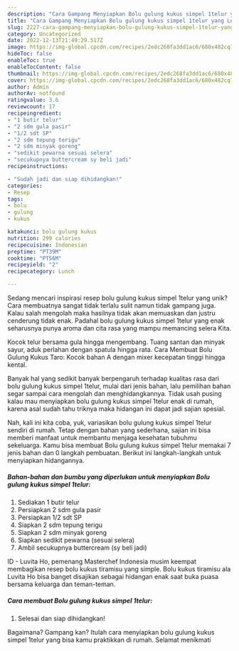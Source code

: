 ```yaml
---
description: "Cara Gampang Menyiapkan Bolu gulung kukus simpel 1telur yang Lezat"
title: "Cara Gampang Menyiapkan Bolu gulung kukus simpel 1telur yang Lezat"
slug: 2227-cara-gampang-menyiapkan-bolu-gulung-kukus-simpel-1telur-yang-lezat
category: Uncategorized
date: 2022-12-13T21:49:29.517Z
image: https://img-global.cpcdn.com/recipes/2edc268fa3dd1ac6/680x482cq70/bolu-gulung-kukus-simpel-1telur-foto-resep-utama.jpg
hideToc: false
enableToc: true
enableTocContent: false
thumbnail: https://img-global.cpcdn.com/recipes/2edc268fa3dd1ac6/680x482cq70/bolu-gulung-kukus-simpel-1telur-foto-resep-utama.jpg
cover: https://img-global.cpcdn.com/recipes/2edc268fa3dd1ac6/680x482cq70/bolu-gulung-kukus-simpel-1telur-foto-resep-utama.jpg
author: Admin
authorAv: notfound
ratingvalue: 3.6
reviewcount: 17
recipeingredient:
- "1 butir telur"
- "2 sdm gula pasir"
- "1/2 sdt SP"
- "2 sdm tepung terigu"
- "2 sdm minyak goreng"
- "sedikit pewarna sesuai selera"
- "secukupnya buttercream sy beli jadi"
recipeinstructions:

- "Sudah jadi dan siap dihidangkan!"
categories:
- Resep
tags:
- bolu
- gulung
- kukus

katakunci: bolu gulung kukus 
nutrition: 299 calories
recipecuisine: Indonesian
preptime: "PT39M"
cooktime: "PT56M"
recipeyield: "2"
recipecategory: Lunch

---
```





Sedang mencari inspirasi resep bolu gulung kukus simpel 1telur yang unik? Cara membuatnya sangat tidak terlalu sulit namun tidak gampang juga. Kalau salah mengolah maka hasilnya tidak akan memuaskan dan justru cenderung tidak enak. Padahal bolu gulung kukus simpel 1telur yang enak seharusnya punya aroma dan cita rasa yang mampu memancing selera Kita.





Kocok telur bersama gula hingga mengembang. Tuang santan dan minyak sayur, aduk perlahan dengan spatula hingga rata. Cara Membuat Bolu Gulung Kukus Taro: Kocok bahan A dengan mixer kecepatan tinggi hingga kental.

Banyak hal yang sedikit banyak berpengaruh terhadap kualitas rasa dari bolu gulung kukus simpel 1telur, mulai dari jenis bahan, lalu pemilihan bahan segar sampai cara mengolah dan menghidangkannya. Tidak usah pusing kalau mau menyiapkan bolu gulung kukus simpel 1telur enak di rumah, karena asal sudah tahu triknya maka hidangan ini dapat jadi sajian spesial.






Nah, kali ini kita coba, yuk, variasikan bolu gulung kukus simpel 1telur sendiri di rumah. Tetap dengan bahan yang sederhana, sajian ini bisa memberi manfaat untuk membantu menjaga kesehatan tubuhmu sekeluarga. Kamu bisa membuat Bolu gulung kukus simpel 1telur memakai 7 jenis bahan dan 0 langkah pembuatan. Berikut ini langkah-langkah untuk menyiapkan hidangannya.

<!--inarticleads1-->

##### Bahan-bahan dan bumbu yang diperlukan untuk menyiapkan Bolu gulung kukus simpel 1telur:

1. Sediakan 1 butir telur
1. Persiapkan 2 sdm gula pasir
1. Persiapkan 1/2 sdt SP
1. Siapkan 2 sdm tepung terigu
1. Siapkan 2 sdm minyak goreng
1. Siapkan sedikit pewarna (sesuai selera)
1. Ambil secukupnya buttercream (sy beli jadi)


ID - Luvita Ho, pemenang Masterchef Indonesia musim keempat membagikan resep bolu kukus tiramisu yang simple. Bolu kukus tiramisu ala Luvita Ho bisa banget disajikan sebagai hidangan enak saat buka puasa bersama keluarga dan teman-teman. 

<!--inarticleads2-->

##### Cara membuat Bolu gulung kukus simpel 1telur:


1. Selesai dan siap dihidangkan!



Bagaimana? Gampang kan? Itulah cara menyiapkan bolu gulung kukus simpel 1telur yang bisa kamu praktikkan di rumah. Selamat menikmati

